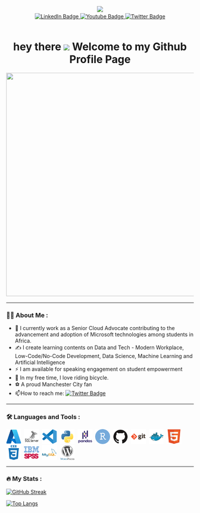 <div id="header" align="center">
  <img src="https://media.giphy.com/media/M9gbBd9nbDrOTu1Mqx/giphy.gif" width="100"/>
</div>
<div id="badges" align="center">
  <a href="https://linkedin.com/in/olanrewaju-oyinbooke">
    <img src="https://img.shields.io/badge/LinkedIn-blue?style=for-the-badge&logo=linkedin&logoColor=white" alt="LinkedIn Badge"/>
  </a>
  <a href="https://youtube.com/c/theoyinbooke">
    <img src="https://img.shields.io/badge/YouTube-red?style=for-the-badge&logo=youtube&logoColor=white" alt="Youtube Badge"/>
  </a>
  <a href="https://twitter.com/theoyinbooke">
    <img src="https://img.shields.io/badge/Twitter-blue?style=for-the-badge&logo=twitter&logoColor=white" alt="Twitter Badge"/>
  </a>
</div>
<div id="badges2" align="center">
<img src="https://komarev.com/ghpvc/?username=theoyinbooke&style=flat-square&color=blue" alt=""/>
<h1>
  hey there
  <img src="https://media.giphy.com/media/hvRJCLFzcasrR4ia7z/giphy.gif" width="30px"/> Welcome to my Github Profile Page
</h1>
</div>

<div align="center">
  <img src="https://github.com/theoyinbooke/theoyinbooke/blob/main/TheOyinbookedynamicsCon.JPG" width="600" height="600"/>
</div>

---
### :man_technologist: About Me :
- 🥑 I currently work as a Senior Cloud Advocate contributing to the advancement and adoption of Microsoft technologies among students in Africa.
- ✍️ I create learning contents on Data and Tech - Modern Workplace, Low-Code/No-Code Development, Data Science, Machine Learning and Artificial Intelligence
- ⚡ I am available for speaking engagement on student empowerment
- 🚴 In my free time, I love riding bicycle.
- ⚽ A proud Manchester City fan
- :mailbox:How to reach me: [![Twitter Badge](https://img.shields.io/badge/Twitter-blue?style=for-the-badge&logo=twitter&logoColor=white)](https://twitter.com/theoyinbooke)

---

### :hammer_and_wrench: Languages and Tools :
<div>
  <img src="https://github.com/devicons/devicon/blob/master/icons/azure/azure-original.svg" title="Java" alt="Java" width="40" height="40"/>&nbsp;
  <img src="https://github.com/devicons/devicon/blob/master/icons/microsoftsqlserver/microsoftsqlserver-plain-wordmark.svg" title="MS SqlServer" alt="MS SqlServer" width="40" height="40"/>&nbsp;
  <img src="https://github.com/devicons/devicon/blob/master/icons/vscode/vscode-original.svg" title="VSCode"  alt="VSCode" width="40" height="40"/>&nbsp;
  <img src="https://github.com/devicons/devicon/blob/master/icons/python/python-original.svg" title="Python" alt="Python" width="40" height="40"/>&nbsp;
  <img src="https://github.com/devicons/devicon/blob/master/icons/pandas/pandas-original-wordmark.svg" title="Pandas" alt="Pandas" width="40" height="40"/>&nbsp;
  <img src="https://github.com/devicons/devicon/blob/master/icons/rstudio/rstudio-original.svg" title="RStudio" alt="RStudio" width="40" height="40"/>&nbsp;
  <img src="https://github.com/devicons/devicon/blob/master/icons/github/github-original.svg" title="Github" alt="Github" width="40" height="40"/>&nbsp;
  <img src="https://github.com/devicons/devicon/blob/master/icons/git/git-original-wordmark.svg" title="Git" **alt="Git" width="40" height="40"/>&nbsp;
  <img src="https://github.com/devicons/devicon/blob/master/icons/docker/docker-original.svg" title="Docker" alt="Docker" width="40" height="40"/>&nbsp;
  <img src="https://github.com/devicons/devicon/blob/master/icons/html5/html5-original.svg" title="HTML5" alt="HTML" width="40" height="40"/>&nbsp;
  <img src="https://github.com/devicons/devicon/blob/master/icons/css3/css3-plain-wordmark.svg"  title="CSS3" alt="CSS" width="40" height="40"/>&nbsp;
  <img src="https://github.com/devicons/devicon/blob/master/icons/spss/spss-original.svg" title="SPSS" alt="SPSS" width="40" height="40"/>&nbsp;
  <img src="https://github.com/devicons/devicon/blob/master/icons/mysql/mysql-original-wordmark.svg" title="MySQL"  alt="MySQL" width="40" height="40"/>&nbsp;
  <img src="https://github.com/devicons/devicon/blob/master/icons/wordpress/wordpress-original.svg" title="WordPress" alt="WordPress" width="40" height="40"/>
</div>

---
### :fire: My Stats :

[![GitHub Streak](http://github-readme-streak-stats.herokuapp.com?user=theoyinbooke&date_format=M%20j%5B%2C%20Y%5D)](https://git.io/streak-stats)

[![Top Langs](https://github-readme-stats.vercel.app/api/top-langs/?username=theoyinbooke&layout=compact&theme=vision-friendly-dark)](https://github.com/anuraghazra/github-readme-stats)
